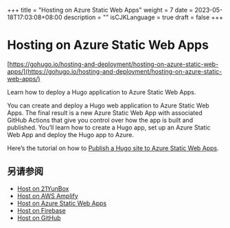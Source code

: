 +++
title = "Hosting on Azure Static Web Apps"
weight = 7
date = 2023-05-18T17:03:08+08:00
description = ""
isCJKLanguage = true
draft = false
+++

# Hosting on Azure Static Web Apps

[https://gohugo.io/hosting-and-deployment/hosting-on-azure-static-web-apps/](https://gohugo.io/hosting-and-deployment/hosting-on-azure-static-web-apps/)

Learn how to deploy a Hugo application to Azure Static Web Apps.

You can create and deploy a Hugo web application to Azure Static Web Apps. The final result is a new Azure Static Web App with associated GitHub Actions that give you control over how the app is built and published. You’ll learn how to create a Hugo app, set up an Azure Static Web App and deploy the Hugo app to Azure.

Here’s the tutorial on how to [Publish a Hugo site to Azure Static Web Apps](https://docs.microsoft.com/en-us/azure/static-web-apps/publish-hugo).

## 另请参阅

- [Host on 21YunBox](https://gohugo.io/hosting-and-deployment/hosting-on-21yunbox/)
- [Host on AWS Amplify](https://gohugo.io/hosting-and-deployment/hosting-on-aws-amplify/)
- [Host on Azure Static Web Apps](https://gohugo.io/hosting-and-deployment/hosting-on-azure/)
- [Host on Firebase](https://gohugo.io/hosting-and-deployment/hosting-on-firebase/)
- [Host on GitHub](https://gohugo.io/hosting-and-deployment/hosting-on-github/)
